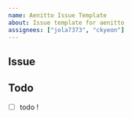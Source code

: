 ```yaml
---
name: Aenitto Issue Template
about: Issue template for aenitto
assignees: ["jola7373", "ckyeon"]
---
```


## Issue
<!-- 이슈에 대한 내용을 설명해주세요. -->

## Todo
- [ ] todo !
<!-- 해야 할 일들을 적어주세요. -->
